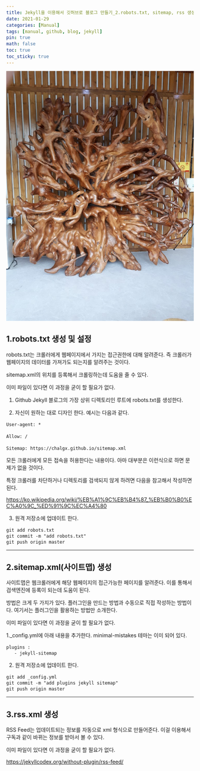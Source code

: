 ```yaml
---
title: Jekyll을 이용해서 깃허브로 블로그 만들기_2.robots.txt, sitemap, rss 생성 및 설정
date: 2021-01-29
categories: [Manual]
tags: [manual, github, blog, jekyll]
pin: true
math: false
toc: true
toc_sticky: true
---
```


![Test](/images/TestImage.png)

## __1.robots.txt 생성 및 설정__

robots.txt는 크롤러에게 웹페이지에서 가지는 접근권한에 대해 알려준다. 즉 크롤러가 웹페이지의 데이터를 가져가도 되는지를 알려주는 것이다.

sitemap.xml의 위치를 등록해서 크롤링하는데 도움을 줄 수 있다.

이미 파일이 있다면 이 과정을 굳이 할 필요가 없다.

1. Github Jekyll 블로그의 가장 상위 디렉토리인 루트에 robots.txt를 생성한다.

2. 자신이 원하는 대로 디자인 한다. 예시는 다음과 같다.

```
User-agent: *

Allow: /

Sitemap: https://chalgx.github.io/sitemap.xml
```

모든 크롤러에게 모든 접속을 허용한다는 내용이다. 아마 대부분은 이런식으로 하면 문제가 없을 것이다.

특정 크롤러를 차단하거나 디렉토리를 검색되지 않게 하려면 다음을 참고해서 작성하면된다.

<https://ko.wikipedia.org/wiki/%EB%A1%9C%EB%B4%87_%EB%B0%B0%EC%A0%9C_%ED%91%9C%EC%A4%80>

3. 원격 저장소에 업데이트 한다.

```
git add robots.txt
git commit -m "add robots.txt"
git push origin master
```

***

## __2.sitemap.xml(사이트맵) 생성__

사이트맵은 웹크롤러에게 해당 웹페이지의 접근가능한 페이지를 알려준다. 이를 통해서 검색엔진에 등록이 되는데 도움이 된다.

방법은 크게 두 가지가 있다. 플러그인을 만드는 방법과 수동으로 직접 작성하는 방법이다. 여기서는 플러그인을 활용하는 방법만 소개한다.

이미 파일이 있다면 이 과정을 굳이 할 필요가 없다.

1._config.yml에 아래 내용을 추가한다. minimal-mistakes 테마는 이미 되어 있다.

```
plugins :
   - jekyll-sitemap
```

2. 원격 저장소에 업데이트 한다.

```
git add _config.yml
git commit -m "add plugins jekyll sitemap"
git push origin master
```

***

## __3.rss.xml 생성__

RSS Feed는 업데이트되는 정보를 자동으로 xml 형식으로 만들어준다. 이걸 이용해서 구독과 같이 바뀌는 정보를 받아서 볼 수 있다.

이미 파일이 있다면 이 과정을 굳이 할 필요가 없다.


https://jekyllcodex.org/without-plugin/rss-feed/